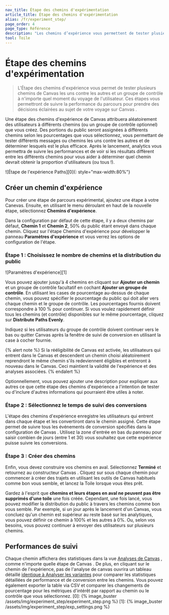 ```yaml
---
nav_title: Étape des chemins d'expérimentation
article_title: Étape des chemins d'expérimentation
alias: /fr/experiment_step/
page_order: 4
page_type: Référence
description: "Les chemins d’expérience vous permettent de tester plusieurs chemins de Canvas les uns contre les autres et un groupe de contrôle à n’importe quel moment du voyage de l’utilisateur."
tool: Toile
---
```


# Étape des chemins d'expérimentation

> L'Étape des chemins d'expérience vous permet de tester plusieurs chemins de Canvas les uns contre les autres et un groupe de contrôle à n'importe quel moment du voyage de l'utilisateur. Ces étapes vous permettront de suivre la performance du parcours pour prendre des décisions éclairées au sujet de votre voyage sur Canvas .

Une étape des chemins d'expérience de Canvas attribuera aléatoirement des utilisateurs à différents chemins (ou un groupe de contrôle optionnel) que vous créez. Des portions du public seront assignées à différents chemins selon les pourcentages que vous sélectionnez, vous permettant de tester différents messages ou chemins les uns contre les autres et de déterminer lesquels est le plus efficace. Après le lancement, analytics vous permettra de suivre les performances et de voir si les résultats diffèrent entre les différents chemins pour vous aider à déterminer quel chemin devrait obtenir la proportion d'utilisateurs (ou tous !).

!\[Étape de l'expérience Paths\]\[0\]{: style="max-width:80%"}


## Créer un chemin d'expérience

Pour créer une étape de parcours expérimental, ajoutez une étape à votre Canevas. Ensuite, en utilisant le menu déroulant en haut de la nouvelle étape, sélectionnez **Chemins d'expérience**.

Dans la configuration par défaut de cette étape, il y a deux chemins par défaut, **Chemin 1** et **Chemin 2**, 50% du public étant envoyé dans chaque chemin. Cliquez sur l'étape Chemins d'expérience pour développer le panneau **Paramètres d'expérience** et vous verrez les options de configuration de l'étape.

### Étape 1 : Choisissez le nombre de chemins et la distribution du public

!\[Paramètres d'expérience\]\[1\]

Vous pouvez ajouter jusqu'à 4 chemins en cliquant sur **Ajouter un chemin** et un groupe de contrôle facultatif en cochant **Ajouter un groupe de contrôle**. En utilisant les cases de pourcentage au-dessus de chaque chemin, vous pouvez spécifier le pourcentage du public qui doit aller vers chaque chemin et le groupe de contrôle. Les pourcentages fournis doivent correspondre à 100 % pour continuer. Si vous voulez rapidement définir tous les chemins (et contrôle) disponibles sur le même pourcentage, cliquez sur **Distribute Paths Evenly**.

Indiquez si les utilisateurs du groupe de contrôle doivent continuer vers le bas ou quitter Canvas après la fenêtre de suivi de conversion en utilisant la case à cocher fournie.

{% alert note %}
Si la rééligibilité de Canvas est activée, les utilisateurs qui entrent dans le Canvas et descendent un chemin choisi aléatoirement reprendront le même chemin s'ils redeviennent éligibles et entreront à nouveau dans le Canvas. Ceci maintient la validité de l'expérience et des analyses associées.
{% endalert %}

Optionnellement, vous pouvez ajouter une description pour expliquer aux autres ce que cette étape des chemins d'expérience a l'intention de tester ou d'inclure d'autres informations qui pourraient être utiles à noter.

### Étape 2 : Sélectionnez le temps de suivi des conversions

L'étape des chemins d'expérience enregistre les utilisateurs qui entrent dans chaque étape et les convertiront dans le chemin assigné. Cette étape permet de suivre tous les événements de conversion spécifiés dans la configuration de Canvas . Utilisez la zone d'entrée en bas du panneau pour saisir combien de jours (entre 1 et 30) vous souhaitez que cette expérience puisse suivre les conversions.

### Étape 3 : Créer des chemins

Enfin, vous devez construire vos chemins en aval. Sélectionnez **Terminé** et retournez au constructeur Canvas . Cliquez sur <i class="fas fa-plus-circle"></i> sous chaque chemin pour commencer à créer des trajets en utilisant les outils de Canvas habituels comme bon vous semble, et lancez la Toile lorsque vous êtes prêt.

Gardez à l'esprit que **chemins et leurs étapes en aval ne peuvent pas être supprimés d'une toile** une fois créée. Cependant, une fois lancé, vous pouvez modifier la distribution du public à travers les chemins comme bon vous semble. Par exemple, si un jour après le lancement d'un Canvas, vous concluez qu'un chemin est supérieur au reste basé sur les analytiques, vous pouvez définir ce chemin à 100% et les autres à 0%. Ou, selon vos besoins, vous pouvez continuer à envoyer des utilisateurs sur plusieurs chemins.

## Performances de suivi

Chaque chemin affichera des statistiques dans la vue [Analyses de Canvas]({{site.baseurl}}/user_guide/engagement_tools/canvas/get_started/measuring_and_testing_with_canvas_analytics/) , comme n'importe quelle étape de Canvas . De plus, en cliquant sur le chemin de l'expérience, pas de l'analyse de canvas ouvrira un tableau détaillé [identique à Analyser les variantes]({{site.baseurl}}/user_guide/engagement_tools/canvas/get_started/measuring_and_testing_with_canvas_analytics/#performance-breakdown-by-variant) pour comparer les statistiques détaillées de performance et de conversion entre les chemins. Vous pouvez également exporter la table via CSV et comparer les changements de pourcentage pour les métriques d'intérêt par rapport au chemin ou le contrôle que vous sélectionnez.
[0]: {% image_buster /assets/img/experiment_step/experiment_step.png %} [1]: {% image_buster /assets/img/experiment_step/exp_settings.png %}